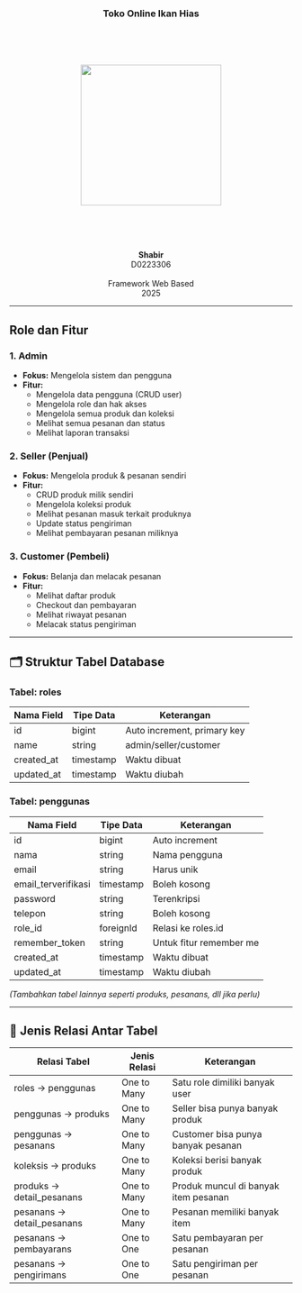 <h3 align="center">Toko Online Ikan Hias</h3>
<br><br><br>

<p align="center">
  <img src="logo.png" width="250px" />
</p>

<br><br><br>

<p align="center"><strong>Shabir</strong><br/>
D0223306<br/><br/>
Framework Web Based<br/>2025</p>

---

<h2>Role dan Fitur</h2>

<h3>1. Admin</h3>
<ul>
  <li><strong>Fokus:</strong> Mengelola sistem dan pengguna</li>
  <li><strong>Fitur:</strong>
    <ul>
      <li>Mengelola data pengguna (CRUD user)</li>
      <li>Mengelola role dan hak akses</li>
      <li>Mengelola semua produk dan koleksi</li>
      <li>Melihat semua pesanan dan status</li>
      <li>Melihat laporan transaksi</li>
    </ul>
  </li>
</ul>

<h3>2. Seller (Penjual)</h3>
<ul>
  <li><strong>Fokus:</strong> Mengelola produk & pesanan sendiri</li>
  <li><strong>Fitur:</strong>
    <ul>
      <li>CRUD produk milik sendiri</li>
      <li>Mengelola koleksi produk</li>
      <li>Melihat pesanan masuk terkait produknya</li>
      <li>Update status pengiriman</li>
      <li>Melihat pembayaran pesanan miliknya</li>
    </ul>
  </li>
</ul>

<h3>3. Customer (Pembeli)</h3>
<ul>
  <li><strong>Fokus:</strong> Belanja dan melacak pesanan</li>
  <li><strong>Fitur:</strong>
    <ul>
      <li>Melihat daftar produk</li>
      <li>Checkout dan pembayaran</li>
      <li>Melihat riwayat pesanan</li>
      <li>Melacak status pengiriman</li>
    </ul>
  </li>
</ul>

---

<h2>🗂 Struktur Tabel Database</h2>

<h3>Tabel: roles</h3>
<table>
<thead>
<tr><th>Nama Field</th><th>Tipe Data</th><th>Keterangan</th></tr>
</thead>
<tbody>
<tr><td>id</td><td>bigint</td><td>Auto increment, primary key</td></tr>
<tr><td>name</td><td>string</td><td>admin/seller/customer</td></tr>
<tr><td>created_at</td><td>timestamp</td><td>Waktu dibuat</td></tr>
<tr><td>updated_at</td><td>timestamp</td><td>Waktu diubah</td></tr>
</tbody>
</table>

<h3>Tabel: penggunas</h3>
<table>
<thead>
<tr><th>Nama Field</th><th>Tipe Data</th><th>Keterangan</th></tr>
</thead>
<tbody>
<tr><td>id</td><td>bigint</td><td>Auto increment</td></tr>
<tr><td>nama</td><td>string</td><td>Nama pengguna</td></tr>
<tr><td>email</td><td>string</td><td>Harus unik</td></tr>
<tr><td>email_terverifikasi</td><td>timestamp</td><td>Boleh kosong</td></tr>
<tr><td>password</td><td>string</td><td>Terenkripsi</td></tr>
<tr><td>telepon</td><td>string</td><td>Boleh kosong</td></tr>
<tr><td>role_id</td><td>foreignId</td><td>Relasi ke roles.id</td></tr>
<tr><td>remember_token</td><td>string</td><td>Untuk fitur remember me</td></tr>
<tr><td>created_at</td><td>timestamp</td><td>Waktu dibuat</td></tr>
<tr><td>updated_at</td><td>timestamp</td><td>Waktu diubah</td></tr>
</tbody>
</table>

_(Tambahkan tabel lainnya seperti produks, pesanans, dll jika perlu)_

---

<h2>🔗 Jenis Relasi Antar Tabel</h2>

<table>
<thead>
<tr><th>Relasi Tabel</th><th>Jenis Relasi</th><th>Keterangan</th></tr>
</thead>
<tbody>
<tr><td>roles → penggunas</td><td>One to Many</td><td>Satu role dimiliki banyak user</td></tr>
<tr><td>penggunas → produks</td><td>One to Many</td><td>Seller bisa punya banyak produk</td></tr>
<tr><td>penggunas → pesanans</td><td>One to Many</td><td>Customer bisa punya banyak pesanan</td></tr>
<tr><td>koleksis → produks</td><td>One to Many</td><td>Koleksi berisi banyak produk</td></tr>
<tr><td>produks → detail_pesanans</td><td>One to Many</td><td>Produk muncul di banyak item pesanan</td></tr>
<tr><td>pesanans → detail_pesanans</td><td>One to Many</td><td>Pesanan memiliki banyak item</td></tr>
<tr><td>pesanans → pembayarans</td><td>One to One</td><td>Satu pembayaran per pesanan</td></tr>
<tr><td>pesanans → pengirimans</td><td>One to One</td><td>Satu pengiriman per pesanan</td></tr>
</tbody>
</table>
